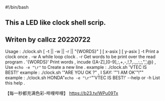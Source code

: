 #!/bin/bash
##
## This a LED like clock shell scrip.
## Writen by callcz 20220722
  Usage : ./clock.sh [ -t || -w || -r || "{WORDS}" ] [ x-asix ] [ y-asix ]
  -t    Print a clock once .
  -w    A while loop clock .
  -r    Get words to be print over the read program .
  '{WORDS}'     Print words , incude {[A-Z],[0-9],:,+,-,!,?,.,,,:,;,",',@} , Use `echo -e "\r"` to Create a new line .
        example : ./clock.sh 'VTEC IS BEST!'
        example : ./clock.sh '"ARE YOU OK ?" , I SAY: '\"'I AM OK'"!"\"
        example : ./clock.sh HONDA"`echo -e "\r"`"'VTEC IS BEST!'
  --help or -h  List this help .

【每一秒都充满色彩-哔哩哔哩】 https://b23.tv/WPu09Tx

